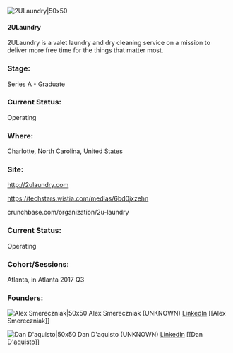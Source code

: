 

![2ULaundry|50x50](https://apimg.techstars.com/connect/images/image_files/594d36dbc9aec70aa5000001/original/Original_%281%29.png)

#### 2ULaundry
2ULaundry is a valet laundry and dry cleaning service on a mission to deliver more free time for the things that matter most.

### Stage: 
Series A - Graduate 

### Current Status: 
Operating

### Where:
Charlotte, North Carolina, United States

### Site:
http://2ulaundry.com

https://techstars.wistia.com/medias/6bd0jxzehn

crunchbase.com/organization/2u-laundry

### Current Status: 
Operating

### Cohort/Sessions: 
Atlanta, in Atlanta 2017 Q3

### Founders: 

![Alex Smereczniak|50x50](https://apimg.techstars.com/connect/images/image_files/594c1f02c9aec768a7000023/original/20170517_100811.jpg) Alex Smereczniak (UNKNOWN) [LinkedIn](https://linkedin.com/in/alex-smereczniak-40310329) [[Alex Smereczniak]]

![Dan D'aquisto|50x50](https://apimg.techstars.com/connect/images/image_files/594c3959c9aec768a7000025/original/dan-headshot.jpg) Dan D'aquisto (UNKNOWN) [LinkedIn](https://linkedin.com/in/daquisto) [[Dan D'aquisto]]


